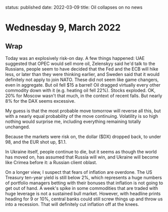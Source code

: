 status: published
date: 2022-03-09
title: Oil collapses on no news

# Wednesday  9, March 2022

## Wrap

Today was an explosively risk-on day.
A few things happened: UAE suggested that OPEC would sell more oil, Zelenskyy said he'd talk to the Russians,
people seem to have decided that the Fed and the ECB will hike less, or later than they were thinking earlier, and Sweden said that it would definitely not apply to join NATO. These did not seem like game changers, even in aggregate. 
But oil fell $15 a barrel! Oil dragged virtually every other commodity down with it (e.g. heating oil fell 22%).
Stocks exploded. OK, 20% for Moscow wasn't that much, in the context of recent falls. But nearly 8% for the DAX seems excessive.

My guess is that the most probable move tomorrow will reverse all this, but with a nearly equal probability of the move continuing. Volatility is so high nothing would surprise me, including everything remaining totally unchanged.

Because the markets were risk on, the dollar ($DX) dropped back, to under 98, and the EUR shot up, $1.1.

In Ukraine itself, people continue to die, but it seems as though the world has moved on, has assumed that Russia will win, and Ukraine will become like Crimea before it: a Russian client oblast.

On a longer view, I suspect that fears of inflation are overdone.
The US Treasury ten-year yield is still below 2%, which represents a huge numbers of portfolio managers betting with their bonuses that inflation is not going to get out of hand.
A week's spike in some commodities that are traded with huge leverage is not a sustained bull market.
However, with headline prints heading for 9 or 10%, central banks could still screw things up and throw us into a recession. 
That will definitely cut inflation off at the knees.



